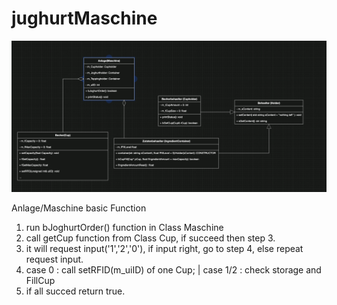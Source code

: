 # jughurtMaschine

![umlJoghurtMaschine](umlJoghurtMaschine.png)

Anlage/Maschine basic Function
1. run bJoghurtOrder() function in Class Maschine
2. call getCup function from Class Cup, if succeed then step 3.
3. it will request input('1','2','0'), if input right, go to step 4, else repeat request input.
4. case 0 : call setRFID(m_uiID) of one Cup; |
   case 1/2 : check storage and FillCup
5. if all succed return true.

